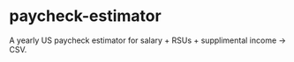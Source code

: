 # paycheck-estimator
A yearly US paycheck estimator for salary + RSUs + supplimental income -> CSV.

